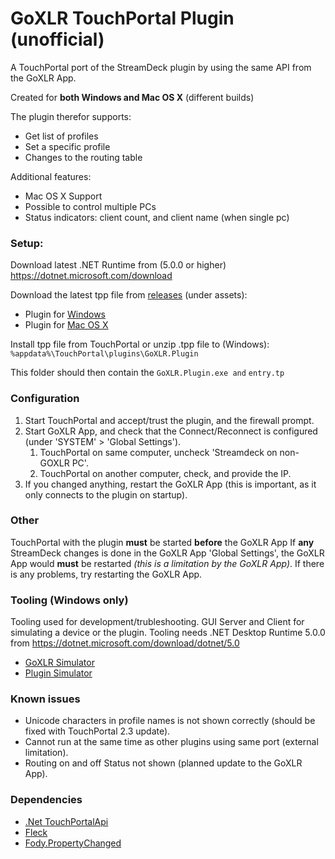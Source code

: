# GoXLR TouchPortal Plugin (unofficial)
A TouchPortal port of the StreamDeck plugin by using the same API from the GoXLR App.

Created for **both Windows and Mac OS X** (different builds)

The plugin therefor supports:
- Get list of profiles
- Set a specific profile
- Changes to the routing table

Additional features:
- Mac OS X Support
- Possible to control multiple PCs
- Status indicators: client count, and client name (when single pc)

### Setup:

Download latest .NET Runtime from (5.0.0 or higher) https://dotnet.microsoft.com/download

Download the latest tpp file from [releases](https://github.com/oddbear/GoXLR-TouchPortal-Plugin/releases) (under assets):

- Plugin for [Windows](https://github.com/oddbear/GoXLR-TouchPortal-Plugin/releases/download/v0.5-beta/TouchPortal.GoXLR.Plugin.Windows.tpp)
- Plugin for [Mac OS X](https://github.com/oddbear/GoXLR-TouchPortal-Plugin/releases/download/v0.5-beta/TouchPortal.GoXLR.Plugin.MacOSX.tpp)

Install tpp file from TouchPortal or unzip .tpp file to (Windows): `%appdata%\TouchPortal\plugins\GoXLR.Plugin`

This folder should then contain the `GoXLR.Plugin.exe and` `entry.tp`

### Configuration

1. Start TouchPortal and accept/trust the plugin, and the firewall prompt.
2. Start GoXLR App, and check that the Connect/Reconnect is configured (under 'SYSTEM' > 'Global Settings').
   1. TouchPortal on same computer, uncheck 'Streamdeck on non-GOXLR PC'.
   2. TouchPortal on another computer, check, and provide the IP.
3. If you changed anything, restart the GoXLR App (this is important, as it only connects to the plugin on startup).

### Other

TouchPortal with the plugin **must** be started **before** the GoXLR App
If **any** StreamDeck changes is done in the GoXLR App 'Global Settings', the GoXLR App would **must** be restarted *(this is a limitation by the GoXLR App)*.
If there is any problems, try restarting the GoXLR App.

### Tooling (Windows only)

Tooling used for development/trubleshooting. GUI Server and Client for simulating a device or the plugin.
Tooling needs .NET Desktop Runtime 5.0.0 from https://dotnet.microsoft.com/download/dotnet/5.0

- [GoXLR Simulator](https://github.com/oddbear/GoXLR-TouchPortal-Plugin/releases/download/v0.5-beta/Windows.GUI.Tooling.GoXLR.Simulator.zip)
- [Plugin Simulator](https://github.com/oddbear/GoXLR-TouchPortal-Plugin/releases/download/v0.5-beta/Windows.GUI.Tooling.Plugin.Simulator.zip)

### Known issues

- Unicode characters in profile names is not shown correctly (should be fixed with TouchPortal 2.3 update).
- Cannot run at the same time as other plugins using same port (external limitation).
- Routing on and off Status not shown (planned update to the GoXLR App).

### Dependencies

- [.Net TouchPortalApi](https://github.com/tlewis17/TouchPortalAPI)
- [Fleck](https://github.com/statianzo/Fleck)
- [Fody.PropertyChanged](https://github.com/Fody/PropertyChanged)
